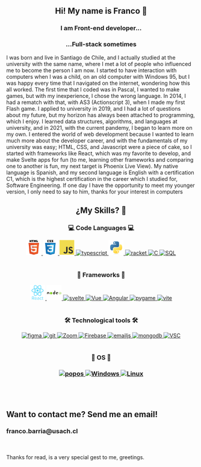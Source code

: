 <h2 align="center"> Hi! My name is Franco 🤠 </h2>
<h3 align="center"> I am Front-end developer... </h3>
<h3 align="center"> ...Full-stack sometimes </h3> 

I was born and live in Santiago de Chile, and I actually studied at the university with the same name, where I met a lot of people who influenced me to become the person I am now. I started to have interaction with computers when I was a child, on an old computer with Windows 95, but I was happy every time that I navigated on the internet, wondering how this all worked. The first time that I coded was in Pascal, I wanted to make games, but with my inexperience, I chose the wrong language. In 2014, I had a rematch with that, with AS3 (Actionscript 3), when I made my first Flash game. I applied to university in 2019, and I had a lot of questions about my future, but my horizon has always been attached to programming, which I enjoy. I learned data structures, algorithms, and languages at university, and in 2021, with the current pandemy, I began to learn more on my own. I entered the world of web development because I wanted to learn much more about the developer career, and with the fundamentals of my university was easy; HTML, CSS, and Javascript were a piece of cake, so I started with frameworks like React, which was my favorite to develop, and make Svelte apps for fun (to me, learning other frameworks and comparing one to another is fun, my next target is Phoenix Live View). My native language is Spanish, and my second language is English with a certification C1, which is the highest certification in the career which I studied for, Software Engineering. If one day I have the opportunity to meet my younger version, I only need to say to him, thanks for your interest in computers

 
<h2 align="center"> ¿My Skills? 🤔</h2>

<h3 align="center"> 💻 Code Languages 💻 </h3>

<p align="center"> 
    <a href="https://www.w3.org/html/" target="_blank"> <img src="https://raw.githubusercontent.com/devicons/devicon/master/icons/html5/html5-original-wordmark.svg" alt="html5" width="40" height="40"/> </a> 
  <a href="https://www.w3schools.com/css/" target="_blank"> <img src="https://raw.githubusercontent.com/devicons/devicon/master/icons/css3/css3-original-wordmark.svg" alt="css3" width="40" height="40"/> </a> 
  <a href="https://developer.mozilla.org/en-US/docs/Web/JavaScript" target="_blank"> <img src="https://raw.githubusercontent.com/devicons/devicon/master/icons/javascript/javascript-original.svg" alt="javascript" width="40" height="40"/> </a> 
  <a href="https://www.typescriptlang.org/" target="_blank">  <img src="https://iconape.com/wp-content/png_logo_vector/typescript.png" alt="typescript" width="40" height="40"/> </a> 
  <a href="https://www.python.org" target="_blank"> <img src="https://raw.githubusercontent.com/devicons/devicon/master/icons/python/python-original.svg" alt="python" width="40" height="40"/> </a> 
  <a href="https://racket-lang.org/" target="_blank"> <img src= "https://upload.wikimedia.org/wikipedia/commons/thumb/c/c1/Racket-logo.svg/512px-Racket-logo.svg.png" alt="racket" width="40" height="40"/> </a>
  <a href="https://devdocs.io/c/" target="_blank"> <img src= "https://squeezetechcom.files.wordpress.com/2019/06/c.png" alt="C" width="40" height="40"/> </a>
  <a href="https://devdocs.io/c/" target="_blank"> <img src= "https://seeklogo.com/images/A/azure-sql-database-logo-D7A32C9CD9-seeklogo.com.png" alt="SQL" width="40" height="40"/> </a>
    <br></br>
</p>
 
<h3 align="center"> 🧰 Frameworks 🧰 </h3>


<p align="center">
    <a href="https://reactjs.org/" target="_blank"> <img src="https://raw.githubusercontent.com/devicons/devicon/master/icons/react/react-original-wordmark.svg" alt="react" width="40" height="40"/> </a>
    <a href="https://nodejs.org" target="_blank"> <img src="https://raw.githubusercontent.com/devicons/devicon/master/icons/nodejs/nodejs-original-wordmark.svg" alt="nodejs" width="40" height="40"/> </a> 
  <a href="https://svelte.dev/" target="_blank"> <img src= "https://github.com/sveltejs/svelte/blob/29052aba7d0b78316d3a52aef1d7ddd54fe6ca84/site/static/logo.svg" alt="svelte" width="40" height="40"/> </a>
   <a href="https://vuejs.org/" target="_blank"> <img src= "https://commons.wikimedia.org/wiki/File:Vue.js_Logo_2.svg" alt="Vue" width="40" height="40"/> </a>
 <a href="https://angular.io//" target="_blank"> <img src= "https://upload.wikimedia.org/wikipedia/commons/c/cf/Angular_full_color_logo.svg" alt="Angular" width="40" height="40"/> </a>
  <a href="https://www.pygame.org/news" target="_blank"> <img src= "https://www.pygame.org/ftp/pygame-head-party.png" alt="pygame" width="40" height="40"/> </a> 
   <a href="https://vitejs.dev/" target="_blank"> <img src= "https://camo.githubusercontent.com/61e102d7c605ff91efedb9d7e47c1c4a07cef59d3e1da202fd74f4772122ca4e/68747470733a2f2f766974656a732e6465762f6c6f676f2e737667" alt="vite" width="40" height="40"/> </a> 
    <br></br>
  </p>
  

<h3 align="center"> 🛠 Technological tools 🛠 </h3>

<p align="center">
  <a href="https://www.figma.com/" target="_blank"> <img src="https://www.vectorlogo.zone/logos/figma/figma-icon.svg" alt="figma" width="40" height="40"/> </a>
  <a href="https://git-scm.com/" target="_blank"> <img src="https://www.vectorlogo.zone/logos/git-scm/git-scm-icon.svg" alt="git" width="40" height="40"/> </a>
  <a href="https://zoom.us/" target="_blank"> <img src="https://cdn.cdnlogo.com/logos/z/2/zoom-app.svg" alt="Zoom" width="40" height="40"/> </a>
  <a href="https://firebase.google.com/" target="_blank"> <img src="https://cdn.cdnlogo.com/logos/f/67/firebase.svg" alt="Firebase" width="40" height="40"/> </a>
  <a href="https://www.emailjs.com/" target="_blank"> <img src="https://www.emailjs.com/logo.png" alt="emailjs" width="40" height="40"/> </a>
  <a href="https://www.mongodb.com/" target="_blank"> <img src="https://img.michollo.com/app/deal/324-1578581838484.png" alt="mongodb" width="40" height="40"/> </a>
   <a href="https://code.visualstudio.com/" target="_blank"> <img src="https://upload.wikimedia.org/wikipedia/commons/thumb/9/9a/Visual_Studio_Code_1.35_icon.svg/2048px-Visual_Studio_Code_1.35_icon.svg.png" alt="VSC" width="40" height="40"/> </a>
    <br></br>
    
  </p>

<h3 align="center"> 📐 OS 📏 <h3>
<p align="center">
  <a href="https://pop.system76.com/" target="_blank"> <img src="https://pop.system76.com/icon-512.png" alt="popos" width="40" height="40"/> </a>
  <a href="https://www.microsoft.com/es-xl/windows?r=1" target="_blank"> <img src="https://upload.wikimedia.org/wikipedia/commons/thumb/c/c7/Windows_logo_-_2012.png/800px-Windows_logo_-_2012.png" alt="Windows" width="40" height="40"/> </a>
  <a href="https://www.linux.org/" target="_blank"> <img src="https://www.pngall.com/wp-content/uploads/5/Linux-Logo-PNG-Download-Image.png" alt="Linux" width="40" height="40"/> </a>

 <br></br>
  </p>
   

<h2> Want to contact me? Send me an email!</h2>
<h3> franco.barria@usach.cl </h3>

<br></br>
Thanks for read, is a very special gest to me, greetings.


<!--
**francho96/francho96** is a ✨ _special_ ✨ repository because its `README.md` (this file) appears on your GitHub profile.

Here are some ideas to get you started:

- 🔭 I’m currently working on ...
- 🌱 I’m currently learning ...
- 👯 I’m looking to collaborate on ...
- 🤔 I’m looking for help with ...
- 💬 Ask me about ...
- 📫 How to reach me: ...
- 😄 Pronouns: ...
- ⚡ Fun fact: ...
-->
